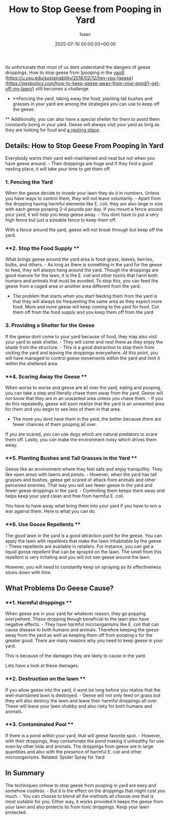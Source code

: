 ﻿---
title: How to Stop Geese from Pooping in Yard
description: Its unfortunate that most of us dont understand the dangers of geese droppings. How to stop geese from pooping in the...
slug: /how-to-stop-geese-from-pooping-in-yard/
date: 2025-07-10 00:00:00+00:00
lastmod: 2025-07-10 00:00:00+03:00
author: Isaac
categories:

- Geese

- Guide
tags:

- geese

- yard
layout: post
---

Its unfortunate that most of us dont understand the dangers of geese droppings. How to stop geese from [pooping in the [yard](https://pestpolicy.com/average-yard-size/)](https://u.osu.edu/sustainability/2018/02/12/hey-you-[geese](https://pestpolicy.com/how-to-keep-geese-away-from-your-pond/)-get-off-my-lawn/) still becomes a challenge.

- **Fencing the yard, taking away the food, planting tall bushes and grasses in your yard are among the strategies you can use to keep off the geese.

** Additionally, you can also have a special shelter for them to avoid them constantly being in your yard. Geese will always visit your yard as long as they are looking for food and [a nesting place](https://pestpolicy.com/should-you-spray-your-yard-for-fleas/).

##  Details: How to Stop Geese From Pooping In Yard

Everybody wants their yard well-maintained and neat but not when you have geese around. - Their droppings are huge and if they find a good nesting place, it will take your time to get them off.

###  **1. Fencing the Yard**

When the geese decide to invade your lawn they do it in numbers. Unless you have ways to control them, they will not leave voluntarily. - Apart from the dropping having harmful elements like E. coli, they are also large in size with each geese pooping 2-4 pounds per day. If you mount a fence around your yard, it will help you keep geese away. - You dont have to put a very high fence but just a sizeable fence to keep them off.

With a fence around the yard, geese will not break through but keep off the yard.

###  **2. Stop the Food Supply **

What brings geese around the yard area is food-grass, leaves, berries, bulbs, and others. - As long as there is something in the yard for the geese to feed, they will always hang around the yard. Though the droppings are good manure for the lawn, it is the E. coli and other toxins that harm both humans and animals that must be avoided. To stop this, you can feed the geese from a caged area or another area different from the yard.

- The problem that starts when you start feeding them from the yard is that they will always be frequenting the same area as they expect more food. More and more geese will keep coming to the yard for food. Cut them off from the food supply and you keep them off from the yard

###  **3. Providing a Shelter for the Geese**

If the geese dont come to your yard because of food, they may also visit your yard to seek shelter. - They will come and nest there as they enjoy the shade from the structure. - This is a good distraction to stop them from visiting the yard and leaving the droppings everywhere. At this point, you will have managed to control geese movements within the yard and limit it within the sheltered area.

###  **4. Scaring Away the Geese **

When worse to worse and geese are all over the yard, eating and pooping, you can take a step and literally chase them away from the yard. Geese will not know that they are in an unwanted area unless you chase them. - If you do this repeatedly, geese will soon realize that the yard is an unwanted area for them and you begin to see less of them in that area.

- The more you dont have them in the yard, the better because there are fewer chances of them pooping all over.

If you are scared, you can use dogs which are natural predators to scare them off. Lastly, you can make the environment noisy which drives them away.

###  **5. Planting Bushes and Tall Grasses in the Yard **

Geese like an environment where they feel safe and enjoy tranquillity. They like open areas with lawns and ponds. - However, when the yard has tall grasses and bushes, geese get scared of attack from animals and other perceived enemies. That way you will see fewer geese in the yard and fewer geese droppings in the yard. - Controlling them keeps them away and helps keep your yard clean and free from harmful E. coli.

You have to have away what bring them into your yard if you have to win a war against them. Here is what you can do.

###  **6. Use Goose Repellents **

The good lawn in the yard is a good attraction point for the geese. You can apply the lawn with repellents that make the lawn inhabitable by the geese. - These repellents are available in retailers. For instance, you can get a liquid goose repellent that can be sprayed on the lawn. The smell from this repellent is very irritating and you will not see geese around the lawn.

However, you will need to constantly keep on spraying as its effectiveness slows down with time.

##  What Problems Do Geese Cause?

###  **1. Harmful droppings **

When geese are in your yard for whatever reason, they go popping everywhere. These dropping though beneficial to the lawn also have negative effects. - They have harmful microorganisms like E. coli that can cause disease to both humans and animals. Therefore keeping the geese away from the yard as well as keeping them off from pooping s for the greater good. There are many reasons why you need to keep geese in your yard.

This is because of the damages they are likely to cause in the yard.

Lets have a look at these damages.

###  **2. Destruction on the lawn **

If you allow geese into the yard, it wont be long before you realize that the well-maintained lawn is destroyed. - Geese will not only feed on grass but they will also destroy the lawn and leave their harmful droppings all over. These will leave your lawn shabby and also risky for both humans and animals.

###  **3. Contaminated Pool **

If there is a pond within your yard, that will geese favorite spot. - However, with their droppings, they contaminate the pond making it unhealthy for use even by other bids and animals. The droppings from geese are in large quantities and also with the presence of harmful E. coli and other microorganisms. Related: Spider Spray for Yard

##  In Summary

The techniques onhow to stop geese from pooping in yard are easy and somehow costless. - But it is the effect on the droppings that might cost you much. - You can choose to blend all the methods all choose one that is most suitable for you. Either way, it works provided it keeps the geese from your lawn and also protects its from toxic droppings. Keep your lawn protected.
